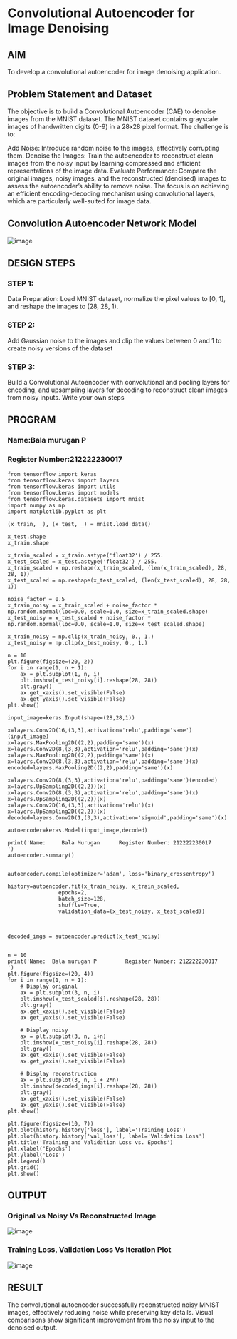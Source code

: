 # Convolutional Autoencoder for Image Denoising

## AIM

To develop a convolutional autoencoder for image denoising application.

## Problem Statement and Dataset
The objective is to build a Convolutional Autoencoder (CAE) to denoise images from the MNIST dataset. The MNIST dataset contains grayscale images of handwritten digits (0-9) in a 28x28 pixel format. The challenge is to:

Add Noise: Introduce random noise to the images, effectively corrupting them.
Denoise the Images: Train the autoencoder to reconstruct clean images from the noisy input by learning compressed and efficient representations of the image data.
Evaluate Performance: Compare the original images, noisy images, and the reconstructed (denoised) images to assess the autoencoder’s ability to remove noise.
The focus is on achieving an efficient encoding-decoding mechanism using convolutional layers, which are particularly well-suited for image data.
## Convolution Autoencoder Network Model

![image](https://github.com/user-attachments/assets/1e68555d-6aec-4cdb-b816-f2c23c8715ab)


## DESIGN STEPS
### STEP 1:
Data Preparation: Load MNIST dataset, normalize the pixel values to [0, 1], and reshape the images to (28, 28, 1).

### STEP 2:
Add Gaussian noise to the images and clip the values between 0 and 1 to create noisy versions of the dataset

### STEP 3:
Build a Convolutional Autoencoder with convolutional and pooling layers for encoding, and upsampling layers for decoding to reconstruct clean images from noisy inputs.
Write your own steps

## PROGRAM
### Name:Bala murugan P
### Register Number:212222230017

```
from tensorflow import keras
from tensorflow.keras import layers
from tensorflow.keras import utils
from tensorflow.keras import models
from tensorflow.keras.datasets import mnist
import numpy as np
import matplotlib.pyplot as plt
```
```
(x_train, _), (x_test, _) = mnist.load_data()
```
```
x_test.shape
x_train.shape
```
```
x_train_scaled = x_train.astype('float32') / 255.
x_test_scaled = x_test.astype('float32') / 255.
x_train_scaled = np.reshape(x_train_scaled, (len(x_train_scaled), 28, 28, 1))
x_test_scaled = np.reshape(x_test_scaled, (len(x_test_scaled), 28, 28, 1))
```
```
noise_factor = 0.5
x_train_noisy = x_train_scaled + noise_factor * np.random.normal(loc=0.0, scale=1.0, size=x_train_scaled.shape)
x_test_noisy = x_test_scaled + noise_factor * np.random.normal(loc=0.0, scale=1.0, size=x_test_scaled.shape)

x_train_noisy = np.clip(x_train_noisy, 0., 1.)
x_test_noisy = np.clip(x_test_noisy, 0., 1.)
```
```
n = 10
plt.figure(figsize=(20, 2))
for i in range(1, n + 1):
    ax = plt.subplot(1, n, i)
    plt.imshow(x_test_noisy[i].reshape(28, 28))
    plt.gray()
    ax.get_xaxis().set_visible(False)
    ax.get_yaxis().set_visible(False)
plt.show()
```
```
input_image=keras.Input(shape=(28,28,1))

x=layers.Conv2D(16,(3,3),activation='relu',padding='same')(input_image)
x=layers.MaxPooling2D((2,2),padding='same')(x)
x=layers.Conv2D(8,(3,3),activation='relu',padding='same')(x)
x=layers.MaxPooling2D((2,2),padding='same')(x)
x=layers.Conv2D(8,(3,3),activation='relu',padding='same')(x)
encoded=layers.MaxPooling2D((2,2),padding='same')(x)

x=layers.Conv2D(8,(3,3),activation='relu',padding='same')(encoded)
x=layers.UpSampling2D((2,2))(x)
x=layers.Conv2D(8,(3,3),activation='relu',padding='same')(x)
x=layers.UpSampling2D((2,2))(x)
x=layers.Conv2D(16,(3,3),activation='relu')(x)
x=layers.UpSampling2D((2,2))(x)
decoded=layers.Conv2D(1,(3,3),activation='sigmoid',padding='same')(x)

autoencoder=keras.Model(input_image,decoded)
```
```
print('Name:     Bala Murugan      Register Number: 212222230017       ')
autoencoder.summary()
```
```

autoencoder.compile(optimizer='adam', loss='binary_crossentropy')
```
```
history=autoencoder.fit(x_train_noisy, x_train_scaled,
                epochs=2,
                batch_size=128,
                shuffle=True,
                validation_data=(x_test_noisy, x_test_scaled))
```
```


decoded_imgs = autoencoder.predict(x_test_noisy)
```
```

n = 10
print('Name:  Bala murugan P         Register Number: 212222230017       ')
plt.figure(figsize=(20, 4))
for i in range(1, n + 1):
    # Display original
    ax = plt.subplot(3, n, i)
    plt.imshow(x_test_scaled[i].reshape(28, 28))
    plt.gray()
    ax.get_xaxis().set_visible(False)
    ax.get_yaxis().set_visible(False)

    # Display noisy
    ax = plt.subplot(3, n, i+n)
    plt.imshow(x_test_noisy[i].reshape(28, 28))
    plt.gray()
    ax.get_xaxis().set_visible(False)
    ax.get_yaxis().set_visible(False)

    # Display reconstruction
    ax = plt.subplot(3, n, i + 2*n)
    plt.imshow(decoded_imgs[i].reshape(28, 28))
    plt.gray()
    ax.get_xaxis().set_visible(False)
    ax.get_yaxis().set_visible(False)
plt.show()
```
```
plt.figure(figsize=(10, 7))
plt.plot(history.history['loss'], label='Training Loss')
plt.plot(history.history['val_loss'], label='Validation Loss')
plt.title('Training and Validation Loss vs. Epochs')
plt.xlabel('Epochs')
plt.ylabel('Loss')
plt.legend()
plt.grid()
plt.show()
```

## OUTPUT

### Original vs Noisy Vs Reconstructed Image

![image](https://github.com/user-attachments/assets/d486a503-45fe-4f6b-977c-b90ce72e4e4e)




### Training Loss, Validation Loss Vs Iteration Plot

![image](https://github.com/user-attachments/assets/7fb81571-dc6e-40e5-9b1b-cd5376bd34ae)




## RESULT
The convolutional autoencoder successfully reconstructed noisy MNIST images, effectively reducing noise while preserving key details. Visual comparisons show significant improvement from the noisy input to the denoised output.
